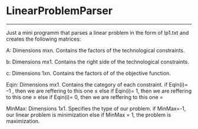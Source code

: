 # LinearProblemParser
---------------------------------------------------------------------------------------------
Just a mini programm that parses a linear problem in the form of lp1.txt and creates 
the following matrices:

Α: Dimensions mxn. Contains the factors of the technological constraints. 
 
b: Dimensions mx1. Contains the right side of the technological constraints.
 
c: Dimensions 1xn. Contains the factors of of the objective function.
 
Eqin: Dimensions mx1. Contains the category of each constraint. 
if Eqin(i)= –1  , then we are reffering to this one ≤
else if Eqin(i)= 1, then we are reffering to this one ≥ 
else if Eqin(i)= 0, then we are reffering to this one =                                                                                                                        

MinMax: Dimensions 1x1. Specifies the type of our problem. 
if MinMax=-1, our linear problem is minimization
else if MinMax = 1, the problem is maximization.
